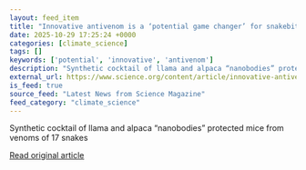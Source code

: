 ```yaml
---
layout: feed_item
title: "Innovative antivenom is a ‘potential game changer’ for snakebites"
date: 2025-10-29 17:25:24 +0000
categories: [climate_science]
tags: []
keywords: ['potential', 'innovative', 'antivenom']
description: "Synthetic cocktail of llama and alpaca “nanobodies” protected mice from venoms of 17 snakes"
external_url: https://www.science.org/content/article/innovative-antivenom-potential-game-changer-snakebites
is_feed: true
source_feed: "Latest News from Science Magazine"
feed_category: "climate_science"
---
```


Synthetic cocktail of llama and alpaca “nanobodies” protected mice from venoms of 17 snakes

[Read original article](https://www.science.org/content/article/innovative-antivenom-potential-game-changer-snakebites)
